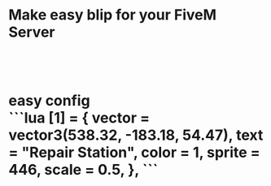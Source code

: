 <h1>Make easy blip for your FiveM Server<h1>
 
 <br>
 <p> easy config <br>
  ```lua
[1] = {
    vector = vector3(538.32, -183.18, 54.47), 
    text = "Repair Station", 
    color = 1, 
    sprite = 446, 
    scale = 0.5,
},
```
 <br>

